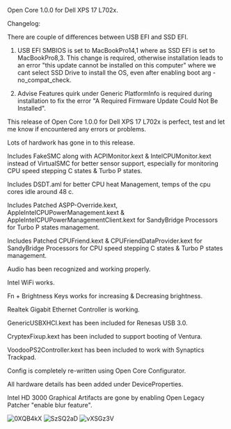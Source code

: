 Open Core 1.0.0 for Dell XPS 17 L702x.

Changelog:

There are couple of differences between USB EFI and SSD EFI. 

1. USB EFI SMBIOS is set to MacBookPro14,1 where as SSD EFI is set to MacBookPro8,3. This change is required, otherwise installation leads to an error "this update cannot be installed on this computer" where we cant select SSD Drive to install the OS, even after enabling boot arg -no_compat_check.

2. Advise Features quirk under Generic PlatformInfo is required during installation to fix the error "A Required Firmware Update Could Not Be Installed".

This release of Open Core 1.0.0 for Dell XPS 17 L702x is perfect, test and let me know if encountered any errors or problems.

Lots of hardwork has gone in to this release.

Includes FakeSMC along with ACPIMonitor.kext & IntelCPUMonitor.kext instead of VirtualSMC for better sensor support, especially for monitoring CPU speed stepping C states & Turbo P states.

Includes DSDT.aml for better CPU heat Management, temps of the cpu cores idle around 48 c.

Includes Patched ASPP-Override.kext, AppleIntelCPUPowerManagement.kext & AppleIntelCPUPowerManagementClient.kext for SandyBridge Processors for Turbo P states management.

Includes Patched CPUFriend.kext & CPUFriendDataProvider.kext for SandyBridge Processors for CPU speed stepping C states & Turbo P states management.

Audio has been recognized and working properly.

Intel WiFi works.

Fn + Brightness Keys works for increasing & Decreasing brightness.

Realtek Gigabit Ethernet Controller is working.

GenericUSBXHCI.kext has been included for Renesas USB 3.0.

CryptexFixup.kext has been included to support booting of Ventura.

VoodooPS2Controller.kext has been included to work with Synaptics Trackpad.

Config is completely re-written using Open Core Configurator.

All hardware details has been added under DeviceProperties.

Intel HD 3000 Graphical Artifacts are gone by enabling Open Legacy Patcher "enable blur feature".

![0XQB4kX](https://github.com/maheshkondraju/Dell-XPS-17-L702X-Hackintosh-Open-Core-Bootloader/assets/36487164/ebe6b37e-3e93-4887-9e19-967adfe6d73f)
![SzSQ2aD](https://github.com/maheshkondraju/Dell-XPS-17-L702X-Hackintosh-Open-Core-Bootloader/assets/36487164/d5ab2262-d6f6-42ea-9e84-31a152417ef5)
![vXSGz3V](https://github.com/maheshkondraju/Dell-XPS-17-L702X-Hackintosh-Open-Core-Bootloader/assets/36487164/8952af8e-9ba5-453f-bf8f-bd4f465837eb)
